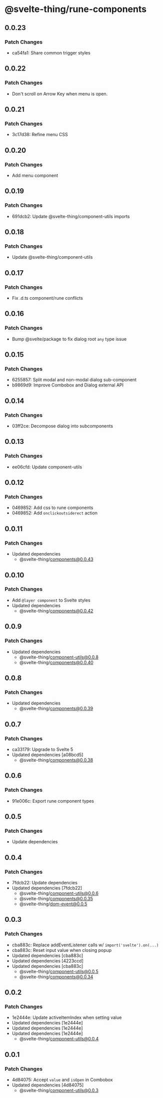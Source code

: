 # @svelte-thing/rune-components

## 0.0.23

### Patch Changes

- ca54fa1: Share common trigger styles

## 0.0.22

### Patch Changes

- Don't scroll on Arrow Key when menu is open.

## 0.0.21

### Patch Changes

- 3c17d38: Refine menu CSS

## 0.0.20

### Patch Changes

- Add menu component

## 0.0.19

### Patch Changes

- 691dcb2: Update @svelte-thing/component-utils imports

## 0.0.18

### Patch Changes

- Update @svelte-thing/component-utils

## 0.0.17

### Patch Changes

- Fix .d.ts component/rune conflicts

## 0.0.16

### Patch Changes

- Bump @svelte/package to fix dialog root `any` type issue

## 0.0.15

### Patch Changes

- 6255857: Split modal and non-modal dialog sub-component
- b9869d9: Improve Combobox and Dialog external API

## 0.0.14

### Patch Changes

- 03ff2ce: Decompose dialog into subcomponents

## 0.0.13

### Patch Changes

- ee06cfd: Update component-utils

## 0.0.12

### Patch Changes

- 0469852: Add css to rune components
- 0469852: Add `onclickoutsiderect` action

## 0.0.11

### Patch Changes

- Updated dependencies
    - @svelte-thing/components@0.0.43

## 0.0.10

### Patch Changes

- Add `@layer component` to Svelte styles
- Updated dependencies
    - @svelte-thing/components@0.0.42

## 0.0.9

### Patch Changes

- Updated dependencies
    - @svelte-thing/component-utils@0.0.8
    - @svelte-thing/components@0.0.40

## 0.0.8

### Patch Changes

- Updated dependencies
    - @svelte-thing/components@0.0.39

## 0.0.7

### Patch Changes

- ca33179: Upgrade to Svelte 5
- Updated dependencies [a08bcd5]
    - @svelte-thing/components@0.0.38

## 0.0.6

### Patch Changes

- 91e006c: Export rune component types

## 0.0.5

### Patch Changes

- Update dependencies

## 0.0.4

### Patch Changes

- 7fdcb22: Update dependencies
- Updated dependencies [7fdcb22]
    - @svelte-thing/component-utils@0.0.6
    - @svelte-thing/components@0.0.35
    - @svelte-thing/dom-event@0.0.5

## 0.0.3

### Patch Changes

- cba883c: Replace addEventListener calls w/ `import('svelte').on(...)`
- cba883c: Reset input value when closing popup
- Updated dependencies [cba883c]
- Updated dependencies [4223ccd]
- Updated dependencies [cba883c]
    - @svelte-thing/component-utils@0.0.5
    - @svelte-thing/components@0.0.34

## 0.0.2

### Patch Changes

- 1e2444e: Update activeItemIndex when setting value
- Updated dependencies [1e2444e]
- Updated dependencies [1e2444e]
- Updated dependencies [1e2444e]
    - @svelte-thing/component-utils@0.0.4

## 0.0.1

### Patch Changes

- 4d84075: Accept `value` and `isOpen` in Combobox
- Updated dependencies [4d84075]
    - @svelte-thing/component-utils@0.0.3
